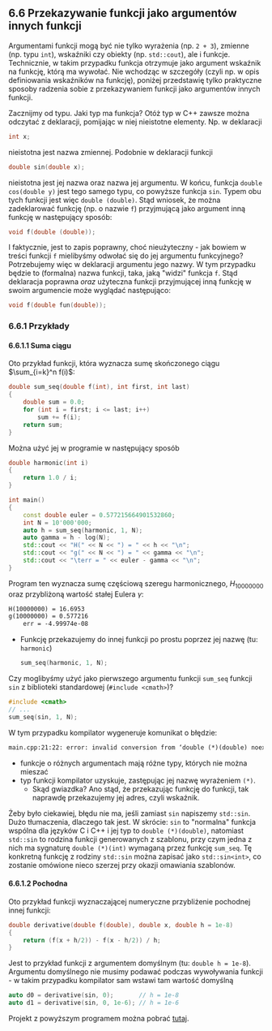 ## 6.6 Przekazywanie funkcji jako argumentów innych funkcji

Argumentami funkcji mogą być nie tylko wyrażenia (np. `2 + 3`), zmienne (np. typu `int`), wskaźniki czy obiekty (np. `std::cout`), ale i funkcje. Technicznie, w takim przypadku funkcja otrzymuje jako argument wskaźnik na funkcję, którą ma wywołać. Nie wchodząc w szczegóły (czyli np. w opis definiowania wskaźników na funkcję), poniżej przedstawię tylko praktyczne sposoby radzenia sobie z przekazywaniem funkcji jako argumentów innych funkcji.

Zacznijmy od typu. Jaki typ ma funkcja? Otóż typ w C++ zawsze można odczytać z deklaracji, pomijając w niej nieistotne elementy. Np. w deklaracji 

```c++
int x;
```

nieistotna jest nazwa zmiennej. Podobnie w deklaracji funkcji

```c++
double sin(double x);
```

nieistotna jest jej nazwa oraz nazwa jej argumentu. W końcu, funkcja `double cos(double y)` jest tego samego typu, co powyższe funkcja `sin`. Typem obu tych funkcji jest więc `double (double)`. Stąd wniosek, że można zadeklarować funkcję (np. o nazwie `f`) przyjmującą jako argument inną funkcję w następujący sposób:

```c++
void f(double (double));
```

I faktycznie, jest to zapis poprawny, choć nieużyteczny - jak bowiem w treści funkcji `f` mielibyśmy odwołać się do jej argumentu funkcyjnego? Potrzebujemy więc w deklaracji argumentu jego nazwy. W tym przypadku będzie to (formalna) nazwa funkcji, taka, jaką "widzi" funkcja `f`. Stąd deklaracja poprawna *oraz* użyteczna funkcji przyjmującej inną funkcję w swoim argumencie może wyglądać następująco:

```c++  
void f(double fun(double));
```

### 6.6.1 Przykłady

#### 6.6.1.1 Suma ciągu

Oto przykład funkcji, która wyznacza sumę skończonego ciągu $\sum_{i=k}^n f(i)$:

```c++
double sum_seq(double f(int), int first, int last)
{
    double sum = 0.0;
    for (int i = first; i <= last; i++)
        sum += f(i);
    return sum;
}
```

Można użyć jej w programie w następujący sposób

```c++
double harmonic(int i)
{
    return 1.0 / i;
}

int main()
{   
    const double euler = 0.577215664901532860;
    int N = 10'000'000;
    auto h = sum_seq(harmonic, 1, N);
    auto gamma = h - log(N);
    std::cout << "H(" << N << ") = " << h << "\n";
    std::cout << "g(" << N << ") = " << gamma << "\n";
    std::cout << "\terr = " << euler - gamma << "\n"; 
}
```

Program ten wyznacza sumę częściową szeregu harmonicznego, $H_{10000000}$ oraz przybliżoną wartość stałej Eulera $\gamma$: 

```txt
H(10000000) = 16.6953
g(10000000) = 0.577216
	err = -4.99974e-08
```

- Funkcję przekazujemy do innej funkcji po prostu poprzez jej nazwę (tu: `harmonic`)

  ```c++ 
  sum_seq(harmonic, 1, N);
  ```

Czy moglibyśmy użyć jako pierwszego argumentu funkcji `sum_seq` funkcji `sin` z biblioteki standardowej (`#include <cmath>`)?

```c++ 
#include <cmath>
// ...
sum_seq(sin, 1, N);
```

W tym przypadku kompilator wygeneruje komunikat o błędzie:

```txt
main.cpp:21:22: error: invalid conversion from ‘double (*)(double) noexcept’ to ‘double (*)(int)’ [-fpermissive]
```

- funkcje o różnych argumentach mają różne typy, których nie można mieszać
- typ funkcji kompilator uzyskuje, zastępując jej nazwę wyrażeniem `(*)`. 
  - Skąd gwiazdka? Ano stąd, że przekazując funkcję do funkcji, tak naprawdę przekazujemy jej adres, czyli wskaźnik. 

Żeby było ciekawiej, błędu nie ma, jeśli zamiast `sin` napiszemy `std::sin`. Dużo tłumaczenia, dlaczego tak jest. W skrócie: `sin` to "normalna" funkcja wspólna dla języków C i C++ i jej typ to `double (*)(double)`, natomiast `std::sin` to rodzina funkcji generowanych z szablonu, przy czym jedna z nich ma sygnaturę `double (*)(int)` wymaganą przez funkcję `sum_seq`. Tę konkretną funkcję z rodziny `std::sin` można zapisać jako `std::sin<int>`, co zostanie omówione nieco szerzej przy okazji omawiania szablonów. 

#### 6.6.1.2 Pochodna

Oto przykład funkcji wyznaczającej numeryczne przybliżenie pochodnej innej funkcji:

```c++ 
double derivative(double f(double), double x, double h = 1e-8)
{
    return (f(x + h/2)) - f(x - h/2)) / h;
}
```

Jest to przykład funkcji z argumentem domyślnym (tu: `double h = 1e-8`). Argumentu domyślnego nie musimy podawać podczas wywoływania funkcji - w takim przypadku kompilator sam wstawi tam wartość domyślną

```c++ 
auto d0 = derivative(sin, 0);       // h = 1e-8
auto d1 = derivative(sin, 0, 1e-6); // h = 1e-6 
```



Projekt z powyższym programem można pobrać [tutaj](./cpp/w06/fun-arguments). 

